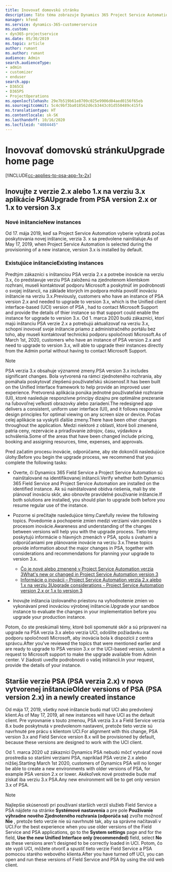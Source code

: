 ```yaml
---
title: Inovovať domovskú stránku
description: Táto téma zobrazuje Dynamics 365 Project Service Automation, kde nájdete dôležité informácie o nových a zmenených funkciách a procese inovácie na najnovšiu verziu.
manager: kfend
ms.service: dynamics-365-customerservice
ms.custom:
- dyn365-projectservice
ms.date: 05/30/2019
ms.topic: article
author: rumant
ms.author: rumant
audience: Admin
search.audienceType:
- admin
- customizer
- enduser
search.app:
- D365CE
- D365PS
- ProjectOperations
ms.openlocfilehash: 29e7b519b61e8709c025e9906d04aed0156f65eb
ms.sourcegitcommit: 5c4c9bf3ba018562d6cb3443c01d550489c415fa
ms.translationtype: HT
ms.contentlocale: sk-SK
ms.lasthandoff: 10/16/2020
ms.locfileid: "4084445"
---
```

# <a name="upgrade-home-page"></a><span data-ttu-id="996e9-103">Inovovať domovskú stránku</span><span class="sxs-lookup"><span data-stu-id="996e9-103">Upgrade home page</span></span>

[!INCLUDE[cc-applies-to-psa-app-1x-2x](../includes/cc-applies-to-psa-app-1x-2x.md)]

## <a name="upgrade-from-psa-version-2x-or-1x-to-version-3x"></a><span data-ttu-id="996e9-104">Inovujte z verzie 2.x alebo 1.x na verziu 3.x aplikácie PSA</span><span class="sxs-lookup"><span data-stu-id="996e9-104">Upgrade from PSA version 2.x or 1.x to version 3.x</span></span>

### <a name="new-instances"></a><span data-ttu-id="996e9-105">Nové inštancie</span><span class="sxs-lookup"><span data-stu-id="996e9-105">New instances</span></span>

<span data-ttu-id="996e9-106">Od 17. mája 2019, keď sa Project Service Automation vyberie vybratá počas poskytovania novej inštancie, verzia 3. x sa predvolene nainštaluje.</span><span class="sxs-lookup"><span data-stu-id="996e9-106">As of May 17, 2019, when Project Service Automation is selected during the provisioning of a new instance, version 3.x is installed by default.</span></span>

### <a name="existing-instances"></a><span data-ttu-id="996e9-107">Existujúce inštancie</span><span class="sxs-lookup"><span data-stu-id="996e9-107">Existing instances</span></span>

<span data-ttu-id="996e9-108">Predtým zákazníci s inštanciou PSA verzia 2.x a potrebe inovácie na verziu 3.x, čo predstavuje verziu PSA založenú na zjednotenom klientskom rozhraní, museli kontaktovať podporu Microsoft a poskytnúť im podrobnosti o svojej inštancii, na základe ktorých im podpora mohla povoliť inováciu inštancie na verziu 3.x.</span><span class="sxs-lookup"><span data-stu-id="996e9-108">Previously, customers who have an instance of PSA version 2.x and needed to upgrade to version 3.x, which is the Unified client interface-based (UCI) version of PSA , had to contact Microsoft Support and provide the details of thier instance so that support could enable the instance for upgrade to version 3.x.</span></span> <span data-ttu-id="996e9-109">Od 1. marca 2020 budú zákazníci, ktorí majú inštanciu PSA verzie 2.x a potrebujú aktualizovať na verziu 3.x, schopní inovovať svoje inštancie priamo z administračného portálu bez toho, aby museli kontaktovať technickú podporu spoločnosti Microsoft.</span><span class="sxs-lookup"><span data-stu-id="996e9-109">As of March 1st, 2020, customers who have an instance of PSA version 2.x and need to upgrade to version 3.x, will able to upgrade their instances directly from the Admin portal without having to contact Microsoft Support.</span></span>  

> [!NOTE]
> <span data-ttu-id="996e9-110">PSA verzia 3.x obsahuje významné zmeny.</span><span class="sxs-lookup"><span data-stu-id="996e9-110">PSA version 3.x includes significant changes.</span></span> <span data-ttu-id="996e9-111">Bola vytvorená na rámci zjednoteného rozhrania, aby pomáhala poskytovať zlepšenú používateľskú skúsenosť.</span><span class="sxs-lookup"><span data-stu-id="996e9-111">It has been built on the Unified Interface framework to help provide an improved user experience.</span></span> <span data-ttu-id="996e9-112">Pretvorená aplikácia ponúka jednotné používateľské rozhranie (UI), ktoré nasleduje responzívne princípy dizajnu pre optimálne prezeranie na ľubovoľnej veľkosti obrazovky alebo zariadení.</span><span class="sxs-lookup"><span data-stu-id="996e9-112">The redesigned app delivers a consistent, uniform user interface (UI), and it follows responsive design principles for optimal viewing on any screen size or device.</span></span> <span data-ttu-id="996e9-113">Počas celej aplikácie sa vyskytli ďalšie zmeny.</span><span class="sxs-lookup"><span data-stu-id="996e9-113">There have been other changes throughout the application.</span></span> <span data-ttu-id="996e9-114">Medzi niektoré z oblastí, ktoré boli zmenené, patria ceny, rezervácie a priraďovanie zdrojov, času, výdavkov a schválenia.</span><span class="sxs-lookup"><span data-stu-id="996e9-114">Some of the areas that have been changed include pricing, booking and assigning resources, time, expenses, and approvals.</span></span>

<span data-ttu-id="996e9-115">Pred začatím procesu inovácie, odporúčame, aby ste dokončili nasledujúce úlohy:</span><span class="sxs-lookup"><span data-stu-id="996e9-115">Before you begin the upgrade process, we recommend that you complete the following tasks:</span></span>

- <span data-ttu-id="996e9-116">Overte, či Dynamics 365 Field Service a Project Service Automation sú nainštalované na identifikovanej inštancii.</span><span class="sxs-lookup"><span data-stu-id="996e9-116">Verify whether both Dynamics 365 Field Service and Project Service Automation are installed on the identified instance.</span></span> <span data-ttu-id="996e9-117">Ak sú nainštalované obidva riešenia, mali by ste plánovať inováciu skôr, ako obnovíte pravidelné používanie inštancie.</span><span class="sxs-lookup"><span data-stu-id="996e9-117">If both solutions are installed, you should plan to upgrade both before you resume regular use of the instance.</span></span>
- <span data-ttu-id="996e9-118">Pozorne si prečítajte nasledujúce témy.</span><span class="sxs-lookup"><span data-stu-id="996e9-118">Carefully review the following topics.</span></span> <span data-ttu-id="996e9-119">Povedomie a pochopenie zmien medzi verziami vám pomôže s procesom inovácie.</span><span class="sxs-lookup"><span data-stu-id="996e9-119">Awareness and understanding of the changes between versions will help you with the upgrade process.</span></span> <span data-ttu-id="996e9-120">Tieto témy poskytujú informácie o hlavných zmenách v PSA, spolu s úvahami a odporúčaniami pre plánovanie inovácie na verziu 3.x.</span><span class="sxs-lookup"><span data-stu-id="996e9-120">These topics provide information about the major changes in PSA, together with considerations and recommendations for planning your upgrade to version 3.x.</span></span>

    - [<span data-ttu-id="996e9-121">Čo je nové alebo zmenené v Project Service Automation verzia 3</span><span class="sxs-lookup"><span data-stu-id="996e9-121">What's new or changed in Project Service Automation version 3</span></span>](whats-new-changed-v3.md)
    - [<span data-ttu-id="996e9-122">Informácie o inovácii – Project Service Automation verzia 2.x alebo 1.x na verziu 3</span><span class="sxs-lookup"><span data-stu-id="996e9-122">Upgrade considerations - Project Service Automation version 2.x or 1.x to version 3</span></span>](upgrade-v3.md)

- <span data-ttu-id="996e9-123">Inovujte inštancia izolovaného priestoru na vyhodnotenie zmien vo vykonávaní pred inováciou výrobnej inštancie.</span><span class="sxs-lookup"><span data-stu-id="996e9-123">Upgrade your sandbox instance to evaluate the changes in your implementation before you upgrade your production instance.</span></span>

<span data-ttu-id="996e9-124">Potom, čo ste preskúmali témy, ktoré boli spomenuté skôr a sú pripravení na upgrade na PSA verzia 3.x alebo verzia UCI, odošlite požiadavku na podporu spoločnosti Microsoft, aby inovácia bola k dispozícii z centra správcu.</span><span class="sxs-lookup"><span data-stu-id="996e9-124">After you've reviewed the topics that were mentioned earlier and are ready to upgrade to PSA version 3.x or the UCI-based version, submit a request to Microsoft support to make the upgrade available from Admin center.</span></span> <span data-ttu-id="996e9-125">V žiadosti uveďte podrobnosti o vašej inštancii.</span><span class="sxs-lookup"><span data-stu-id="996e9-125">In your request, provide the details of your instance.</span></span>

## <a name="older-versions-of-psa-psa-version-2x-in-a-newly-created-instance"></a><span data-ttu-id="996e9-126">Staršie verzie PSA (PSA verzia 2.x) v novo vytvorenej inštancie</span><span class="sxs-lookup"><span data-stu-id="996e9-126">Older versions of PSA (PSA version 2.x) in a newly created instance</span></span>

<span data-ttu-id="996e9-127">Od mája 17, 2019, všetky nové inštancie budú mať UCI ako predvolený klient.</span><span class="sxs-lookup"><span data-stu-id="996e9-127">As of May 17, 2019, all new instances will have UCI as the default client.</span></span> <span data-ttu-id="996e9-128">Pre vyrovnanie s touto zmenou, PSA verzia 3.x a Field Service verzia 8.x bude poskytnutá v predvolenom nastavení, pretože tieto verzie sú navrhnuté pre prácu s klientom UCI.</span><span class="sxs-lookup"><span data-stu-id="996e9-128">For alignment with this change, PSA version 3.x and Field Service version 8.x will be provisioned by default, because these versions are designed to work with the UCI client.</span></span>

<span data-ttu-id="996e9-129">Od 1. marca 2020 už zákazníci Dynamics PSA nebudú môcť vytvárať nové prostredia so staršími verziami PSA, napríklad PSA verzie 2.x alebo nižšej.</span><span class="sxs-lookup"><span data-stu-id="996e9-129">Starting March 1st 2020, customers of Dynamics PSA will no longer be able to create a new environments with older versions of PSA, for example PSA version 2.x or lower.</span></span> <span data-ttu-id="996e9-130">Akékoľvek nové prostredie bude mať získať iba verziu 3.x PSA.</span><span class="sxs-lookup"><span data-stu-id="996e9-130">Any new environment will be to get only version 3.x of PSA.</span></span>

> [!NOTE]
> <span data-ttu-id="996e9-131">Najlepšie skúsenosti pri používaní starších verzií služieb Field Service a PSA nájdete na stránke **Systémové nastavenia** a pre pole **Používanie výhradne nového Zjednoteného rozhrania (odporúča sa)** zvoľte možnosť **Nie** , pretože tieto verzie nie sú navrhnuté tak, aby sa správne načítavali v UCI.</span><span class="sxs-lookup"><span data-stu-id="996e9-131">For the best experience when you use older versions of the Field Service and PSA applications, go to the **System settings** page and for the field, **Use the new Unified Interface only (recommended)** field, select **No** as these versions aren't designed to be correctly loaded in UCI.</span></span> <span data-ttu-id="996e9-132">Potom, čo ste vypli UCI, môžete otvoriť a spustiť tieto verzie Field Service a PSA pomocou starého webového klienta.</span><span class="sxs-lookup"><span data-stu-id="996e9-132">After you have turned off UCI, you can open and run these versions of Field Service and PSA by using the old web client.</span></span> 
